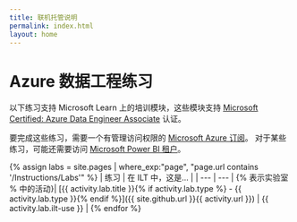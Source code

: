 ```yaml
---
title: 联机托管说明
permalink: index.html
layout: home
---
```


# Azure 数据工程练习

以下练习支持 Microsoft Learn 上的培训模块，这些模块支持 [Microsoft Certified: Azure Data Engineer Associate](https://learn.microsoft.com/certifications/azure-data-engineer/) 认证。

要完成这些练习，需要一个有管理访问权限的 [Microsoft Azure 订阅](https://azure.microsoft.com/free)。 对于某些练习，可能还需要访问 [Microsoft Power BI 租户](https://learn.microsoft.com/power-bi/fundamentals/service-self-service-signup-for-power-bi)。

{% assign labs = site.pages | where_exp:"page", "page.url contains '/Instructions/Labs'" %}
| 练习 | 在 ILT 中，这是… |
| --- | --- |
{% 表示实验室 % 中的活动}| [{{ activity.lab.title }}{% if activity.lab.type %} - {{ activity.lab.type }}{% endif %}]({{ site.github.url }}{{ activity.url }}) | {{ activity.lab.ilt-use }} |
{% endfor %}
